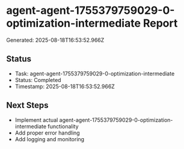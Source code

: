 # agent-agent-1755379759029-0-optimization-intermediate Report

Generated: 2025-08-18T16:53:52.966Z

## Status
- Task: agent-agent-1755379759029-0-optimization-intermediate
- Status: Completed
- Timestamp: 2025-08-18T16:53:52.966Z

## Next Steps
- Implement actual agent-agent-1755379759029-0-optimization-intermediate functionality
- Add proper error handling
- Add logging and monitoring
